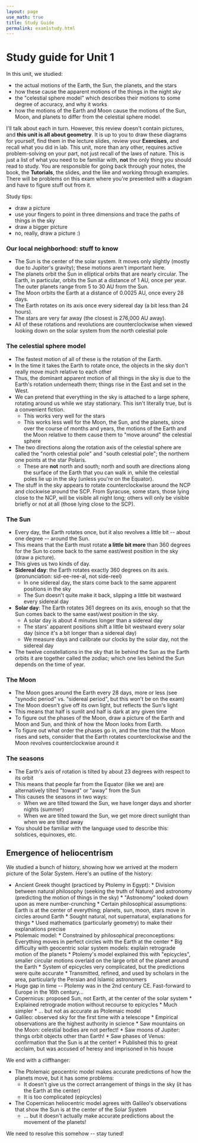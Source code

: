 ```yaml
---
layout: page
use_math: true
title: Study Guide
permalink: exam1study.html
---
```


# Study guide for Unit 1

In this unit, we studied:

* the actual motions of the Earth, the Sun, the planets, and the stars
* how these cause the apparent motions of the things in the night sky
* the "celestial sphere model" which describes their motions to some degree of accuracy, and why it works
* how the motions of the Earth and Moon cause the motions of the Sun, Moon, and planets to differ from the celestial sphere model.

I'll talk about each in turn. However, this review doesn't contain pictures, and **this unit is all about geometry**. It is up to you to draw these diagrams for yourself,
find them in the lecture slides, review your **Exercises**, and recall what you did in lab. This unit, more than any other, requires active problem-solving on your part, not just recall
of the laws of nature. This is just a list of what you need to be familiar with, **not** the only thing you should read to study. You are responsible for going back through your notes,
the book, the **Tutorials**, the slides, and the like and working through examples. There will be problems on this exam where you're presented with a diagram and have to figure stuff out
from it.

Study tips:

* draw a picture
* use your fingers to point in three dimensions and trace the paths of things in the sky
* draw a bigger picture
* no, really, draw a picture :)

### Our local neighborhood: stuff to know

* The Sun is the center of the solar system. It moves only slightly (mostly due to Jupiter's gravity); these motions aren't important here.
* The planets orbit the Sun in elliptical orbits that are nearly circular. The Earth, in particular, orbits the Sun at a distance of 1 AU, once per year. The outer planets range from 
5 to 30 AU from the Sun.
* The Moon orbits the Earth at a distance of 0.0025 AU, once every 28 days.
* The Earth rotates on its axis once every sidereal day (a bit less than 24 hours). 
* The stars are very far away (the closest is 276,000 AU away). 
* All of these rotations and revolutions are counterclockwise when viewed looking down on the solar system from the north celestial pole

### The celestial sphere model

* The fastest motion of all of these is the rotation of the Earth.
* In the time it takes the Earth to rotate once, the objects in the sky don't really move much relative to each other
* Thus, the dominant apparent motion of all things in the sky is due to the Earth's rotation underneath them; things rise in the East and set in the West.
* We can pretend that everything in the sky is attached to a large sphere, rotating around us while we stay stationary. This isn't literally true, but is a convenient fiction.
  * This works very well for the stars
  * This works less well for the Moon, the Sun, and the planets, since over the course of months and years, the motions of the Earth and the Moon relative to them cause them to "move around" the celestial sphere
* The two directions along the rotation axis of the celestial sphere are called the "north celestial pole" and "south celestial pole"; the northern one points at the star Polaris.
  * These are **not** north and south; north and south are directions along the surface of the Earth that you can walk in, while the celestial poles lie up in the sky (unless you're on the Equator).
* The stuff in the sky appears to rotate counterclockwise around the NCP and clockwise around the SCP. From Syracuse, some stars, those lying close to the NCP, will be visible all night long;
others will only be visible briefly or not at all (those lying close to the SCP).

### The Sun

* Every day, the Earth rotates once, but it also revolves a little bit -- about one degree -- around the Sun.
* This means that the Earth must rotate **a little bit more** than 360 degrees for the Sun to come back to the same east/west position in the sky (draw a picture).
* This gives us two kinds of day.
* **Sidereal day**: the Earth rotates exactly 360 degrees on its axis. (pronunciation: sid-ee-ree-al, not side-reel)
  * In one sidereal day, the stars come back to the same apparent positions in the sky
  * The Sun doesn't quite make it back, slipping a little bit wastward every sidereal day
* **Solar day**: The Earth rotates 361 degrees on its axis, enough so that the Sun comes back to the same east/west position in the sky.
  * A solar day is about 4 minutes longer than a sidereal day
  * The stars' apparent positions shift a little bit westward every solar day (since it's a bit longer than a sidereal day)
  * We measure days and calibrate our clocks by the solar day, not the sidereal day
* The twelve constellations in the sky that lie behind the Sun as the Earth orbits it are together called the zodiac; which one lies behind the Sun depends on the time of year.


### The Moon

* The Moon goes around the Earth every 28 days, more or less (see "synodic period" vs. "sidereal period", but this won't be on the exam)
* The Moon doesn't give off its own light, but reflects the Sun's light
* This means that half is sunlit and half is dark at any given time
* To figure out the phases of the Moon, draw a picture of the Earth and Moon and Sun, and think of how the Moon looks from Earth.
* To figure out what order the phases go in, and the time that the Moon rises and sets, consider that the Earth rotates counterclockwise and the Moon revolves counterclockwise around it

### The seasons

* The Earth's axis of rotation is tilted by about 23 degrees with respect to its orbit
* This means that people far from the Equator (like we are) are alternatively tilted "toward" or "away" from the Sun
* This causes the seasons in two ways:
  * When we are tilted toward the Sun, we have longer days and shorter nights (summer)
  * When we are tilted toward the Sun, we get more direct sunlight than when we are tilted away
* You should be familiar with the language used to describe this: solstices, equinoxes, etc.

## Emergence of heliocentrism 
We studied a bunch of history, showing how we arrived at the modern picture of the Solar System. Here's an outline of the history:

* Ancient Greek thought (practiced by Ptolemy in Egypt):
        * Division between natural philosophy (seeking the truth of Nature) and astronomy (predicting the motion of things in the sky)
        * "Astronomy" looked down upon as mere number-crunching
        * Certain philosophical assumptions: Earth is at the center of everything; planets, sun, moon, stars move in circles around Earth
        * Sought natural, not supernatural, explanations for things
        * Used mathematics (particularly geometry) to make their explanations precise
* Ptolemaic model:
        * Constrained by philosophical preconceptions: Everything moves in perfect circles with the Earth at the center
        * Big difficulty with geocentric solar system models: explain retrograde motion of the planets
        * Ptolemy's model explained this with "epicycles", smaller circular motions overlaid on the large orbit of the planet around the Earth
        * System of epicycles very complicated, but the predictions were quite accurate
        * Transmitted, refined, and used by scholars in the area, particularly the Persian and Islamic astronomers
* Huge gap in time -- Ptolemy was in the 2nd century CE. Fast-forward to Europe in the 16th century...
* Copernicus: proposed Sun, not Earth, at the center of the solar system
        * Explained retrograde motion without recourse to epicycles
        * Much simpler
        * ... but not as accurate as Ptolemaic model
* Galileo: observed sky for the first time with a telescope
        * Empirical observations are the highest authority in science
        * Saw mountains on the Moon: celestial bodies are not perfect!
        * Saw moons of Jupiter: things orbit objects other than Earth!
        * Saw phases of Venus: confirmation that the Sun is at the center!
        * Published this to great acclaim, but was accused of heresy and imprisoned in his house

We end with a cliffhanger:

* The Ptolemaic geocentric model makes accurate predictions of how the planets move, but it has some problems:
  * It doesn't give us the correct arrangement of things in the sky (it has the Earth at the center)
  * It is too complicated (epicycles)
* The Copernican heliocentric model agrees with Galileo's observations that show the Sun is at the center of the Solar System
  * ... but it doesn't actually make accurate predictions about the movement of the planets!

We need to resolve this somehow -- stay tuned!

